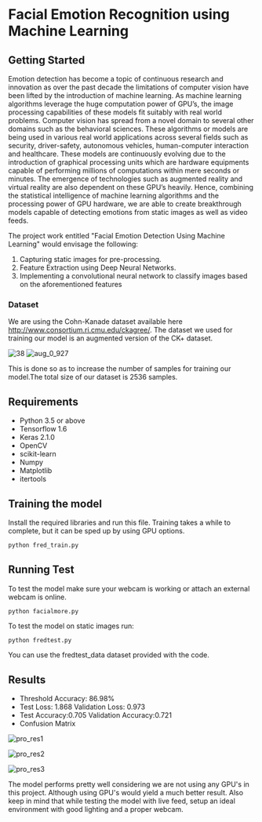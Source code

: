 # Facial Emotion Recognition using Machine Learning

## Getting Started
Emotion detection has become a topic of continuous research and innovation as over
the past decade the limitations of computer vision have been lifted by the introduction
of machine learning. As machine learning algorithms leverage the huge computation
power of GPU’s, the image processing capabilities of these models fit suitably with
real world problems. Computer vision has spread from a novel domain to several other
domains such as the behavioral sciences. These algorithms or models are being used
in various real world applications across several fields such as security, driver-safety,
autonomous vehicles, human-computer interaction and healthcare. These models are
continuously evolving due to the introduction of graphical processing units which are
hardware equipments capable of performing millions of computations within mere seconds
or minutes. The emergence of technologies such as augmented reality and virtual
reality are also dependent on these GPU’s heavily. Hence, combining the statistical intelligence
of machine learning algorithms and the processing power of GPU hardware,
we are able to create breakthrough models capable of detecting emotions from static
images as well as video feeds.

The project work entitled "Facial Emotion Detection Using Machine Learning" would
envisage the following: 
1. Capturing static images for pre-processing. 
2. Feature Extraction
using Deep Neural Networks. 
3. Implementing a convolutional neural network to classify images based on the aforementioned features

### Dataset
We are using the Cohn-Kanade dataset available here http://www.consortium.ri.cmu.edu/ckagree/. The dataset we used for training our model is an augmented version of the CK+ dataset.

![38](https://user-images.githubusercontent.com/28685502/42219980-46dd4b50-7eeb-11e8-9941-150872bf49db.jpg)
![aug_0_927](https://user-images.githubusercontent.com/28685502/42219981-47181fdc-7eeb-11e8-8cf2-d8646cbb3cf6.jpeg)

This is done so as to increase the number of samples for training our model.The total size of our dataset is 2536 samples.

## Requirements
* Python 3.5 or above
* Tensorflow 1.6
* Keras 2.1.0
* OpenCV
* scikit-learn
* Numpy
* Matplotlib
* itertools

## Training the model
Install the required libraries and run this file. Training takes a while to complete, but it can be sped up by using GPU options.
```python
python fred_train.py
```
## Running Test
To test the model make sure your webcam is working or attach an external webcam is online. 
```python
python facialmore.py
```
To test the model on static images run:
```
python fredtest.py
```
You can use the fredtest_data dataset provided with the code.

## Results
* Threshold Accuracy: 86.98%
* Test Loss: 1.868 Validation Loss: 0.973
* Test Accuracy:0.705 Validation Accuracy:0.721
* Confusion Matrix

![pro_res1](https://user-images.githubusercontent.com/28685502/42220761-96e9ec64-7eed-11e8-83ce-1fd3d17b6a97.png)


![pro_res2](https://user-images.githubusercontent.com/28685502/42220762-971c5be0-7eed-11e8-8cc9-d8d335fdcfd5.png)


![pro_res3](https://user-images.githubusercontent.com/28685502/42220763-97592c46-7eed-11e8-913f-97d6840e8118.png)

The model performs pretty well considering we are not using any GPU's in this project. Although using GPU's would yield a much better result. Also keep in mind that while testing the model with live feed, setup an ideal environment with good lighting and a proper webcam.

